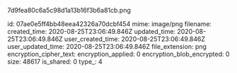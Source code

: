 7d9fea80c6a5c98d1a13b16f3b6a81cb.png

id: 07ae0e5ff4bb48eea42326a70dcbf454
mime: image/png
filename: 
created_time: 2020-08-25T23:06:49.846Z
updated_time: 2020-08-25T23:06:49.846Z
user_created_time: 2020-08-25T23:06:49.846Z
user_updated_time: 2020-08-25T23:06:49.846Z
file_extension: png
encryption_cipher_text: 
encryption_applied: 0
encryption_blob_encrypted: 0
size: 48617
is_shared: 0
type_: 4